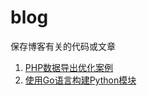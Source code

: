 # blog
保存博客有关的代码或文章

1. [PHP数据导出优化案例](https://github.com/panxl6/blog/tree/master/PHP-export-optimize)
2. [使用Go语言构建Python模块](https://github.com/panxl6/blog/tree/master/Building-python-modules-with-go)
